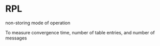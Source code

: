 # RPL

non-storing mode of operation

To measure convergence time, number of table entries, and number of messages
